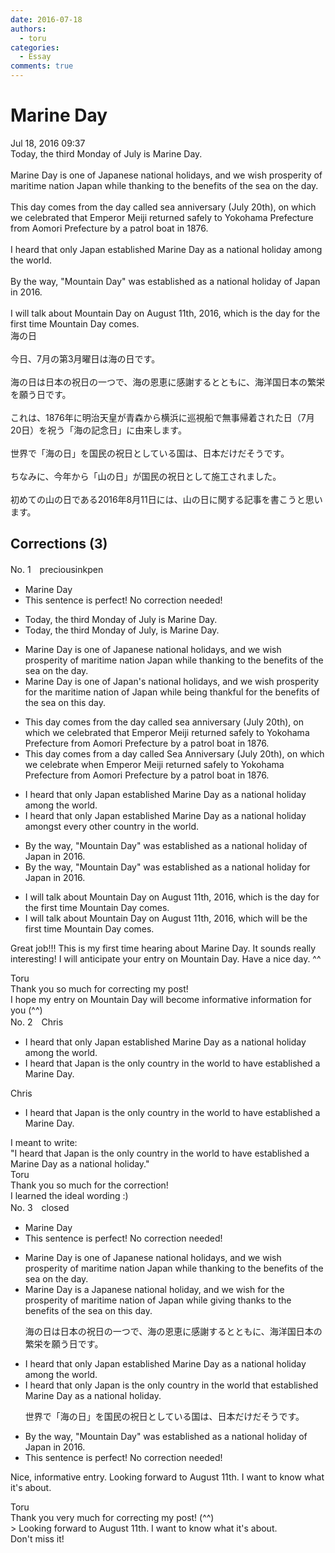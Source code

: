 ```yaml
---
date: 2016-07-18
authors:
  - toru
categories:
  - Essay
comments: true
---
```


# Marine Day
<div class="date">Jul 18, 2016 09:37</div>
<div id="post"><div id="body_show_ori">
Today, the third Monday of July is Marine Day.<br/><br/>Marine Day is one of Japanese national holidays, and we wish prosperity of maritime nation Japan while thanking to the benefits of the sea on the day.<br/><br/>This day comes from the day called sea anniversary (July 20th), on which we celebrated that Emperor Meiji returned safely to Yokohama Prefecture from Aomori Prefecture by a patrol boat in 1876.<br/><br/>I heard that only Japan established Marine Day as a national holiday among the world.<br/><br/>By the way, "Mountain Day" was established as a national holiday of Japan in 2016.<br/><br/>I will talk about Mountain Day on August 11th, 2016, which is the day for the first time Mountain Day comes.
</div></div>

<!-- more -->

<div id="post_ja"><div id="body_show_mo">
海の日<br/><br/>今日、7月の第3月曜日は海の日です。<br/><br/>海の日は日本の祝日の一つで、海の恩恵に感謝するとともに、海洋国日本の繁栄を願う日です。<br/><br/>これは、1876年に明治天皇が青森から横浜に巡視船で無事帰着された日（7月20日）を祝う「海の記念日」に由来します。<br/><br/>世界で「海の日」を国民の祝日としている国は、日本だけだそうです。<br/><br/>ちなみに、今年から「山の日」が国民の祝日として施工されました。<br/><br/>初めての山の日である2016年8月11日には、山の日に関する記事を書こうと思います。
</div></div>

## Corrections (3)
<div id="block"><div class="first_name"> No. 1　<span class="just_name">preciousinkpen</span></div><div id="block2">
<ul class="correction_field">
<li class="incorrect">Marine Day</li>
<li class="corrected perfect">This sentence is perfect! No correction needed!</li>
</ul>
<ul class="correction_field">
<li class="incorrect">Today, the third Monday of July is Marine Day.</li>
<li class="corrected correct">
Today, the third Monday of July<span class="f_blue">,</span> is Marine Day.
</li>
</ul>
<ul class="correction_field">
<li class="incorrect">Marine Day is one of Japanese national holidays, and we wish prosperity of maritime nation Japan while thanking to the benefits of the sea on the day.</li>
<li class="corrected correct">
Marine Day is one of Japan<span class="f_blue">'s</span> national holidays, and we wish prosperity <span class="f_blue">for the </span>maritime nation <span class="f_blue">of </span>Japan while <span class="f_blue">being thankful for</span> the benefits of the sea on <span class="f_blue">this </span>day.
</li>
</ul>
<ul class="correction_field">
<li class="incorrect">This day comes from the day called sea anniversary (July 20th), on which we celebrated that Emperor Meiji returned safely to Yokohama Prefecture from Aomori Prefecture by a patrol boat in 1876.</li>
<li class="corrected correct">
This day comes from <span class="f_blue">a</span> day called Sea Anniversary (July 20th), on which we celebrate <span class="f_blue">when </span>Emperor Meiji returned safely to Yokohama Prefecture from Aomori Prefecture by a patrol boat in 1876.
</li>
</ul>
<ul class="correction_field">
<li class="incorrect">I heard that only Japan established Marine Day as a national holiday among the world.</li>
<li class="corrected correct">
I heard that only Japan established Marine Day as a national holiday among<span class="f_blue">st every other country in </span>the world.
</li>
</ul>
<ul class="correction_field">
<li class="incorrect">By the way, "Mountain Day" was established as a national holiday of Japan in 2016.</li>
<li class="corrected correct">
By the way, "Mountain Day" was established as a national holiday <span class="f_blue">for</span> Japan in 2016.
</li>
</ul>
<ul class="correction_field">
<li class="incorrect">I will talk about Mountain Day on August 11th, 2016, which is the day for the first time Mountain Day comes.</li>
<li class="corrected correct">
I will talk about Mountain Day on August 11th, 2016, which <span class="f_blue">will be the</span> first time Mountain Day comes.
</li>
</ul>
<p class="comment_small">
 Great job!!! This is my first time hearing about Marine Day. It sounds really interesting! I will anticipate your entry on Mountain Day. Have a nice day. ^^
</p>

</div><div class="name"><span class="just_name">Toru</span><br>
Thank you so much for correcting my post!<br/>I hope my entry on Mountain Day will become informative information for you (^^)
</div>
</div>
<div id="block"><div class="first_name"> No. 2　<span class="just_name">Chris</span></div><div id="block2">
<ul class="correction_field">
<li class="incorrect">I heard that only Japan established Marine Day as a national holiday among the world.</li>
<li class="corrected correct">
I heard that <span class="f_blue">Japan is the only country in the world to have established a Marine Day.</span>
</li>
</ul>
</div><div class="name"><span class="just_name">Chris</span><br><div class="quote_field"><ul class="correction_field">
<li class="corrected correct">
I heard that <span class="f_blue">Japan is the only country in the world to have established a Marine Day.</span>
</li>
</ul></div>
I meant to write:<br/>"I heard that Japan is the only country in the world to have established a Marine Day as a national holiday."
</div>
<div class="name"><span class="just_name">Toru</span><br>
Thank you so much for the correction!<br/>I learned the ideal wording :)
</div>
</div>
<div id="block"><div class="first_name"> No. 3　<span class="just_name">closed</span></div><div id="block2">
<ul class="correction_field">
<li class="incorrect">Marine Day</li>
<li class="corrected perfect">This sentence is perfect! No correction needed!</li>
</ul>
<ul class="correction_field">
<li class="incorrect">Marine Day is one of Japanese national holidays, and we wish prosperity of maritime nation Japan while thanking to the benefits of the sea on the day.</li>
<li class="corrected correct">
Marine Day is <span class="f_red">a</span> Japanese national <span class="f_red">holiday</span>, and we wish <span class="f_red">for the</span> prosperity of <span class="f_blue">maritime nation of </span>Japan<span class="f_red"> </span>while <span class="f_blue">giving thanks </span>to the benefits of the sea on <span class="f_red">this</span> day.
<p class="correction_comment">海の日は日本の祝日の一つで、海の恩恵に感謝するとともに、海洋国日本の繁栄を願う日です。</p>
</li>
</ul>
<ul class="correction_field">
<li class="incorrect">I heard that only Japan established Marine Day as a national holiday among the world.</li>
<li class="corrected correct">
I heard that <span class="sline">only</span> Japan <span class="f_blue">is the only country in the world that </span>established Marine Day as a national holiday.
<p class="correction_comment">世界で「海の日」を国民の祝日としている国は、日本だけだそうです。</p>
</li>
</ul>
<ul class="correction_field">
<li class="incorrect">By the way, "Mountain Day" was established as a national holiday of Japan in 2016.</li>
<li class="corrected perfect">This sentence is perfect! No correction needed!</li>
</ul>
<p class="comment_small">
 Nice, informative entry.  Looking forward to August 11th.  I want to know what it's about.
</p>

</div><div class="name"><span class="just_name">Toru</span><br>
Thank you very much for correcting my post! (^^)<br/>&gt; Looking forward to August 11th. I want to know what it's about.<br/>Don't miss it!
</div>
</div>
